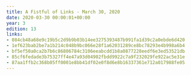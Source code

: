 ```yaml
---
title: A Fistful of Links - March 30, 2020
date: 2020-03-30 00:00:01+00:00
year: 3
edition: 13
links:
- 084cb48a68e9c19b5c2d9b9b03b14ee3275393487b991fa1d39c2a0ebde6d420
- 1ef623bab2be7a1b214c048b9bc066e28f1a62031289ce8bc78293e4b998a6b4
- bf5ef50a0ca2b7b6c86806784c3106eeabcdd1b8a0877228eedf6e3ed53521db
- 85cf6fedade3b75327ff4e47a93d04902fbdd9922c7a9f232029fe922ac5e31e
- 87aa1ffb2c368b05ff0001e8bb41df02e0f8d6e8b16337361e712a017988fe05
---
```

